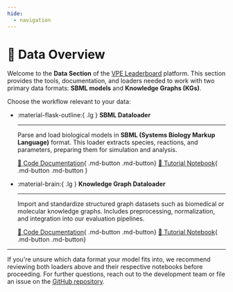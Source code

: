 ```yaml
---
hide:
  - navigation
---
```


# 🧬 Data Overview

Welcome to the **Data Section** of the [VPE Leaderboard](https://github.com/VirtualPatientEngine) platform. This section provides the tools, documentation, and loaders needed to work with two primary data formats: **SBML models** and **Knowledge Graphs (KGs)**.

Choose the workflow relevant to your data:

<div class="grid cards" markdown>

-   :material-flask-outline:{ .lg } **SBML Dataloader**

    ---

    Parse and load biological models in **SBML (Systems Biology Markup Language)** format. This loader extracts species, reactions, and parameters, preparing them for simulation and analysis.

    [📄 Code Documentation](sbml_dataloader.md){ .md-button .md-button}     [📘 Tutorial Notebook](../notebooks/sbml_dataloader.ipynb){ .md-button .md-button }


-   :material-brain:{ .lg } **Knowledge Graph Dataloader**

    ---

    Import and standardize structured graph datasets such as biomedical or molecular knowledge graphs. Includes preprocessing, normalization, and integration into our evaluation pipelines.

    [📄 Code Documentation](kg_dataloader.md){ .md-button .md-button}     [📘 Tutorial Notebook](../notebooks/KG_dataloader.ipynb){ .md-button .md-button}

</div>

---

If you're unsure which data format your model fits into, we recommend reviewing both loaders above and their respective notebooks before proceeding. For further questions, reach out to the development team or file an issue on the [GitHub repository](https://github.com/VirtualPatientEngine).
